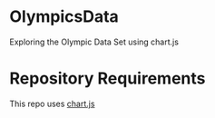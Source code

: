 # OlympicsData
Exploring the Olympic Data Set using chart.js

# Repository Requirements
This repo uses [chart.js](https://www.jsdelivr.com/package/npm/chart.js)
